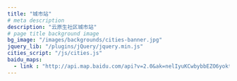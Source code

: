 ```yaml
---
title: "城市站"
# meta description
description: "云原生社区城市站"
# page title background image
bg_image: "/images/backgrounds/cities-banner.jpg"
jquery_lib: "/plugins/jQuery/jquery.min.js"
cities_script: "/js/cities.js"
baidu_maps:
  - link : "http://api.map.baidu.com/api?v=2.0&ak=nelIyuKCwbybbEZO6yokthCOhED1Gj5h"
---
```

